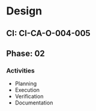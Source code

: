 # Design

## CI: CI-CA-O-004-005
## Phase: 02

### Activities
- Planning
- Execution
- Verification
- Documentation
